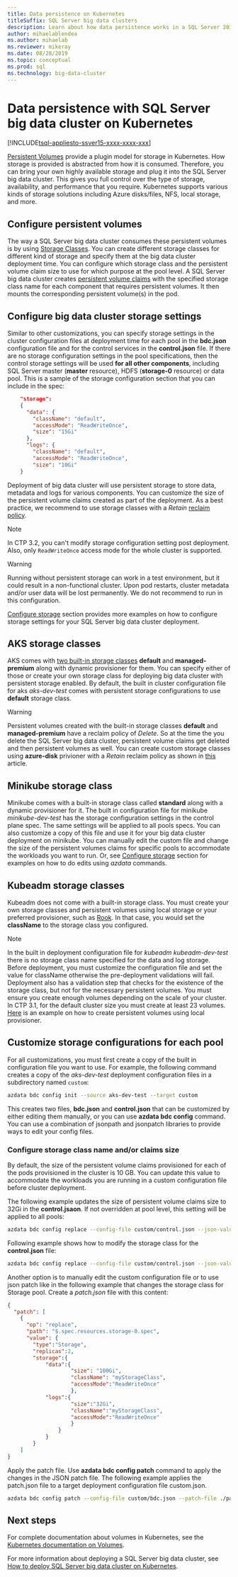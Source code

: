 ```yaml
---
title: Data persistence on Kubernetes
titleSuffix: SQL Server big data clusters
description: Learn about how data persistence works in a SQL Server 2019 big data cluster.
author: mihaelablendea 
ms.author: mihaelab
ms.reviewer: mikeray
ms.date: 08/28/2019
ms.topic: conceptual
ms.prod: sql
ms.technology: big-data-cluster
---
```


# Data persistence with SQL Server big data cluster on Kubernetes

[!INCLUDE[tsql-appliesto-ssver15-xxxx-xxxx-xxx](../includes/tsql-appliesto-ssver15-xxxx-xxxx-xxx.md)]

[Persistent Volumes](https://kubernetes.io/docs/concepts/storage/persistent-volumes/) provide a plugin model for storage in Kubernetes. How storage is provided is abstracted from how it is consumed. Therefore, you can bring your own highly available storage and plug it into the SQL Server big data cluster. This gives you full control over the type of storage, availability, and performance that you require. Kubernetes supports various kinds of storage solutions including Azure disks/files, NFS, local storage, and more.

## Configure persistent volumes

The way a SQL Server big data cluster consumes these persistent volumes is by using [Storage Classes](https://kubernetes.io/docs/concepts/storage/storage-classes/). You can create different storage classes for different kind of storage and specify them at the big data cluster deployment time. You can configure which storage class and the persistent volume claim size to use for which purpose at the pool level. A SQL Server big data cluster creates [persistent volume claims](https://kubernetes.io/docs/concepts/storage/persistent-volumes/#persistentvolumeclaims) with the specified storage class name for each component that requires persistent volumes. It then mounts the corresponding persistent volume(s) in the pod. 

## Configure big data cluster storage settings

Similar to other customizations, you can specify storage settings in the cluster configuration files at deployment time for each pool in the **bdc.json** configuration file and for the control services in the **control.json** file. If there are no storage configuration settings in the pool specifications, then the control storage settings will be used **for all other components**, including SQL Server master (**master** resource), HDFS (**storage-0** resource) or data pool. This is a sample of the storage configuration section that you can include in the spec:

```json
    "storage": 
    {
      "data": {
        "className": "default",
        "accessMode": "ReadWriteOnce",
        "size": "15Gi"
      },
      "logs": {
        "className": "default",
        "accessMode": "ReadWriteOnce",
        "size": "10Gi"
    }
```

Deployment of big data cluster will use persistent storage to store data, metadata and logs for various components. You can customize the size of the persistent volume claims created as part of the deployment. As a best practice, we recommend to use storage classes with a *Retain* [reclaim policy](https://kubernetes.io/docs/concepts/storage/storage-classes/#reclaim-policy).

> [!NOTE]
> In CTP 3.2, you can't modify storage configuration setting post deployment. Also, only `ReadWriteOnce` access mode for the whole cluster is supported.

> [!WARNING]
> Running without persistent storage can work in a test environment, but it could result in a non-functional cluster. Upon pod restarts, cluster metadata and/or user data will be lost permanently. We do not recommend to run in this configuration. 

[Configure storage](#config-samples) section provides more examples on how to configure storage settings for your SQL Server big data cluster deployment.

## AKS storage classes

AKS comes with [two built-in storage classes](https://docs.microsoft.com/azure/aks/azure-disks-dynamic-pv) **default** and **managed-premium** along with dynamic provisioner for them. You can specify either of those or create your own storage class  for deploying big data cluster with persistent storage enabled. By default, the built in cluster configuration file for aks *aks-dev-test* comes with persistent storage configurations to use **default** storage class.

> [!WARNING]
> Persistent volumes created with the built-in storage classes **default** and **managed-premium** have a reclaim policy of *Delete*. So at the time the you delete the SQL Server big data cluster, persistent volume claims get deleted and then persistent volumes as well. You can create custom storage classes using **azure-disk** privioner with a *Retain* reclaim policy as shown in  [this](https://docs.microsoft.com/azure/aks/concepts-storage#storage-classes) article.


## Minikube storage class

Minikube comes with a built-in storage class called **standard** along with a dynamic provisioner for it. The built in configuration file for minikube *minikube-dev-test* has the storage configuration settings in the control plane spec. The same settings will be applied to all pools specs. You can also customize a copy of this file and use it for your big data cluster deployment on minikube. You can manually edit the custom file and change the size of the persistent volumes claims for specific pools to accommodate the workloads you want to run. Or, see [Configure storage](#config-samples) section for examples on how to do edits using *azdata* commands.

## Kubeadm storage classes

Kubeadm does not come with a built-in storage class. You must create your own storage classes and persistent volumes using local storage or your preferred provisioner, such as [Rook](https://github.com/rook/rook). In that case, you would set the **className** to the storage class you configured. 

> [!NOTE]
>  In the built in deployment configuration file for *kubeadm kubeadm-dev-test* there is no storage class name specified for the data and log storage. Before deployment, you must customize the configuration file and set the value for className otherwise the pre-deployment validations will fail. Deployment also has a validation step that checks for the existence of the storage class, but not for the necessary persistent volumes. You must ensure you create enough volumes depending on the scale of your cluster. In CTP 3.1, for the default cluster size you must create at least 23 volumes. [Here](https://github.com/Microsoft/sql-server-samples/tree/master/samples/features/sql-big-data-cluster/deployment/kubeadm/ubuntu) is an example on how to create persistent volumes using local provisioner.


## Customize storage configurations for each pool

For all customizations, you must first create a copy of the built in configuration file you want to use. For example, the following command creates a copy of the *aks-dev-test* deployment configuration files in a subdirectory named `custom`:

```bash
azdata bdc config init --source aks-dev-test --target custom
```

This creates two files, **bdc.json** and **control.json** that can be customized by either editing them manually, or you can use **azdata bdc config** command. You can use a combination of jsonpath and jsonpatch libraries to provide ways to edit your config files.


### <a id="config-samples"></a> Configure storage class name and/or claims size

By default, the size of the persistent volume claims provisioned for each of the pods provisioned in the cluster is 10 GB. You can update this value to accommodate the workloads you are running in a custom configuration file before cluster deployment.

The following example updates the size of persistent volume claims size to 32Gi in the **control.jsaon**. If not overridden at pool level, this setting will be applied to all pools:

```bash
azdata bdc config replace --config-file custom/control.json --json-values "$.spec.storage.data.size=100Gi"
```

Following example shows how to modify the storage class for the **control.json** file:

```bash
azdata bdc config replace --config-file custom/control.json --json-values "$.spec.storage.data.className=<yourStorageClassName>"
```

Another option is to manually edit the custom configuration file or to use json patch like in the following example that changes the storage class for Storage pool. Create a *patch.json* file with this content:

```json
{
  "patch": [
    {
      "op": "replace",
      "path": "$.spec.resources.storage-0.spec",
      "value": {
        "type":"Storage",
        "replicas":2,
        "storage":{
            "data":{
                    "size": "100Gi",
                    "className": "myStorageClass",
                    "accessMode":"ReadWriteOnce"
                    },
            "logs":{
                    "size":"32Gi",
                    "className":"myStorageClass",
                    "accessMode":"ReadWriteOnce"
                    }
                }
            }
        }
    ]
}
```

Apply the patch file. Use **azdata bdc config patch** command to apply the changes in the JSON patch file. The following example applies the patch.json file to a target deployment configuration file custom.json.

```bash
azdata bdc config patch --config-file custom/bdc.json --patch-file ./patch.json
```

## Next steps

For complete documentation about volumes in Kubernetes, see the [Kubernetes documentation on Volumes](https://kubernetes.io/docs/concepts/storage/volumes/).

For more information about deploying a SQL Server big data cluster, see [How to deploy SQL Server big data cluster on Kubernetes](deployment-guidance.md).

